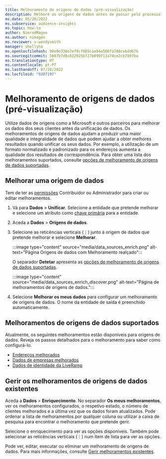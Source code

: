 ```yaml
---
title: Melhoramento de origens de dados (pré-visualização)
description: Melhore as origens de dados antes de passar pelo processo de unificação de dados.
ms.date: 05/20/2022
ms.subservice: audience-insights
ms.topic: how-to
author: NimrodMagen
ms.author: nimagen
ms.reviewer: v-wendysmith
manager: shellyha
ms.openlocfilehash: 98e9e330e7ef9cf085caa94a506fa788cebdd67b
ms.sourcegitcommit: 5807b7d8c822925b727b099713a74ce2cb7897ba
ms.translationtype: HT
ms.contentlocale: pt-PT
ms.lasthandoff: 07/28/2022
ms.locfileid: "9207197"
---
```

# <a name="enrichment-for-data-sources-preview"></a>Melhoramento de origens de dados (pré-visualização)

Utilize dados de origens como a Microsoft e outros parceiros para melhorar os dados dos seus clientes antes da unificação de dados. Os melhoramentos de origens de dados ajudam a produzir uma maior qualidade e integralidade de dados que podem ajudar a obter melhores resultados quando unificar os seus dados. Por exemplo, a utilização de um formato normalizado e padronizado para os endereços aumenta a qualidade dos resultados de correspondência. Para obter uma lista dos melhoramentos suportados, consulte [opções de melhoramento de origens de dados suportadas](#supported-data-source-enrichments).

## <a name="enrich-a-data-source"></a>Melhorar uma origem de dados

Tem de ter as [permissões](permissions.md) Contribuidor ou Administrador para criar ou editar melhoramentos.  

1. Vá para **Dados** > **Unificar**. Selecione a entidade que pretende melhorar e selecione um atributo como [chave primária](map-entities.md#select-primary-key-and-semantic-type-for-attributes) para a entidade.

1. Aceda a **Dados** > **Origens de dados**.

1. Selecione as reticências verticais (&vellip;) junto à origem de dados que pretende melhorar e selecione **Melhorar**.

   :::image type="content" source="media/data_sources_enrich.png" alt-text="Página Origens de dados com Melhoramento realçado":::

   O separador **Detetar** apresenta as [opções de melhoramento de origens de dados suportadas](#supported-data-source-enrichments).

   :::image type="content" source="media/data_sources_enrich_discover.png" alt-text="Página de melhoramentos de origens de dados.":::

1. Selecione **Melhorar os meus dados** para configurar um melhoramento de origens de dados. O nome da entidade de saída é preenchido automaticamente.

## <a name="supported-data-source-enrichments"></a>Melhoramentos de origens de dados suportados

Atualmente, os seguintes melhoramentos estão disponíveis para origens de dados. Reveja os passos detalhados para o melhoramento para saber como configurá-lo.

- [Endereços melhorados](enrichment-enhanced-addresses.md)
- [Dados de empresas melhorados](enrichment-enhanced-company-data.md)
- [Dados de identidade da LiveRamp](enrichment-liveramp.md)

## <a name="manage-existing-data-source-enrichments"></a>Gerir os melhoramentos de origens de dados existentes

Aceda a **Dados** > **Enriquecimento**. No separador **Os meus melhoramentos**, ver os melhoramentos configurados, o respetivo estado, o número de clientes melhorados e a última vez que os dados foram atualizados. Pode ordenar a lista de melhoramentos por qualquer coluna ou utilizar a caixa de pesquisa para encontrar o melhoramento que pretende gerir.

Selecione o enriquecimento para ver as opções disponíveis. Também pode selecionar as reticências verticais (&vellip;) num item de lista para ver as opções.

Pode ver, editar, executar ou eliminar um melhoramento de origens de dados. Para mais informações, consulte [Gerir melhoramentos existentes](enrichment-hub.md#manage-existing-enrichments).
